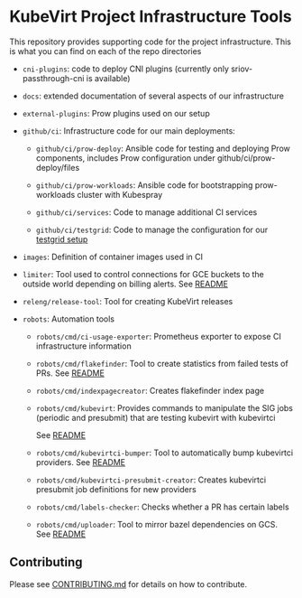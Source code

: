 # KubeVirt Project Infrastructure Tools

This repository provides supporting code for the project infrastructure. This is
what you can find on each of the repo directories

* `cni-plugins`: code to deploy CNI plugins (currently only sriov-passthrough-cni
is available)

* `docs`: extended documentation of several aspects of our infrastructure

* `external-plugins`: Prow plugins used on our setup

* `github/ci`: Infrastructure code for our main deployments:

  * `github/ci/prow-deploy`: Ansible code for testing and deploying Prow components,
  includes Prow configuration under github/ci/prow-deploy/files

  * `github/ci/prow-workloads`: Ansible code for bootstrapping prow-workloads cluster
  with Kubespray

  * `github/ci/services`: Code to manage additional CI services

  * `github/ci/testgrid`: Code to manage the configuration for our
  [testgrid setup](https://testgrid.k8s.io/kubevirt)

* `images`: Definition of container images used in CI

* `limiter`: Tool used to control connections for GCE buckets to the outside world
depending on billing alerts. See [README](limiter/README.md)

* `releng/release-tool`: Tool for creating KubeVirt releases

* `robots`: Automation tools

  * `robots/cmd/ci-usage-exporter`: Prometheus exporter to expose CI infrastructure
  information

  * `robots/cmd/flakefinder`: Tool to create statistics from failed tests of PRs.
  See [README](robots/cmd/flakefinder/README.md)

  * `robots/cmd/indexpagecreator`: Creates flakefinder index page

  * `robots/cmd/kubevirt`: Provides commands to manipulate the SIG jobs (periodic and presubmit) that are testing kubevirt with kubevirtci

    See [README](robots/cmd/kubevirt/README.md)

  * `robots/cmd/kubevirtci-bumper`: Tool to automatically bump kubevirtci providers.
  See [README](robots/cmd/kubevirtci-bumper/README.md)

  * `robots/cmd/kubevirtci-presubmit-creator`: Creates kubevirtci presubmit job
  definitions for new providers

  * `robots/cmd/labels-checker`: Checks whether a PR has certain labels

  * `robots/cmd/uploader`: Tool to mirror bazel dependencies on GCS. See
  [README](plugins/cmd/uploader/README.md)

## Contributing

Please see [CONTRIBUTING.md](CONTRIBUTING.md) for details on how to contribute.


